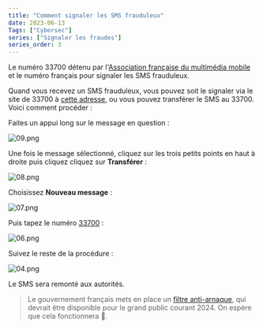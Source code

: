 ```yaml
---
title: "Comment signaler les SMS frauduleux"
date: 2023-06-13
Tags: ["Cybersec"]
series: ["Signaler les fraudes"]
series_order: 3
---
```


Le numéro 33700 détenu par l'[Association française du multimédia mobile](https://af2m.org/) et le numéro français pour signaler les SMS frauduleux.

Quand vous recevez un SMS frauduleux, vous pouvez soit le signaler via le site de 33700 à [cette adresse](https://www.33700.fr/signaler-form-pc/), ou vous pouvez transférer le SMS au 33700.
Voici comment procéder :

Faites un appui long sur le message en question :

![09.png](img/09.png)

Une fois le message sélectionné, cliquez sur les trois petits points en haut à droite puis cliquez cliquez sur **Transférer** :

![08.png](img/08.png)

Choisissez **Nouveau message** :

![07.png](img/07.png)

Puis tapez le numéro [33700](tel:33700) :

![06.png](img/06.png)

Suivez le reste de la procédure :

![04.png](img/04.png)

Le SMS sera remonté aux autorités.

> Le gouvernement français mets en place un [filtre anti-arnaque](https://www.service-public.fr/particuliers/actualites/A16425), qui devrait être disponible pour le grand public courant 2024. On espère que cela fonctionnera 🤞️.